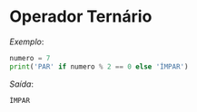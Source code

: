 # Operador Ternário

*Exemplo*:
~~~python
numero = 7
print('PAR' if numero % 2 == 0 else 'ÍMPAR')
~~~

*Saída*:
~~~python
ÍMPAR
~~~